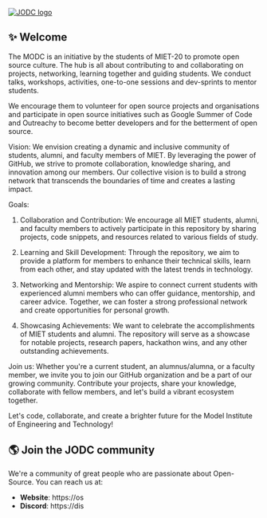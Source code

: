 [![JODC logo](/bag)](htvs.com)

## ✨ Welcome

The MODC is an initiative by the students of MIET-20 to promote open source culture. The hub is all about contributing to and collaborating on projects, networking, learning together and guiding students. We conduct talks, workshops, activities, one-to-one sessions and dev-sprints to mentor students.

We encourage them to volunteer for open source projects and organisations and participate in open source initiatives such as Google Summer of Code and Outreachy to become better developers and for the betterment of open source.

Vision:
We envision creating a dynamic and inclusive community of students, alumni, and faculty members of MIET. By leveraging the power of GitHub, we strive to promote collaboration, knowledge sharing, and innovation among our members. Our collective vision is to build a strong network that transcends the boundaries of time and creates a lasting impact.

Goals:
1. Collaboration and Contribution: We encourage all MIET students, alumni, and faculty members to actively participate in this repository by sharing projects, code snippets, and resources related to various fields of study.

2. Learning and Skill Development: Through the repository, we aim to provide a platform for members to enhance their technical skills, learn from each other, and stay updated with the latest trends in technology.

3. Networking and Mentorship: We aspire to connect current students with experienced alumni members who can offer guidance, mentorship, and career advice. Together, we can foster a strong professional network and create opportunities for personal growth.

4. Showcasing Achievements: We want to celebrate the accomplishments of MIET students and alumni. The repository will serve as a showcase for notable projects, research papers, hackathon wins, and any other outstanding achievements.

Join us:
Whether you're a current student, an alumnus/alumna, or a faculty member, we invite you to join our GitHub organization and be a part of our growing community. Contribute your projects, share your knowledge, collaborate with fellow members, and let's build a vibrant ecosystem together.

Let's code, collaborate, and create a brighter future for the Model Institute of Engineering and Technology!



## 🌎 Join the JODC community

We're a community of great people who are passionate about Open-Source. You can reach us at:

- **Website**: https://os
- **Discord**: https://dis
